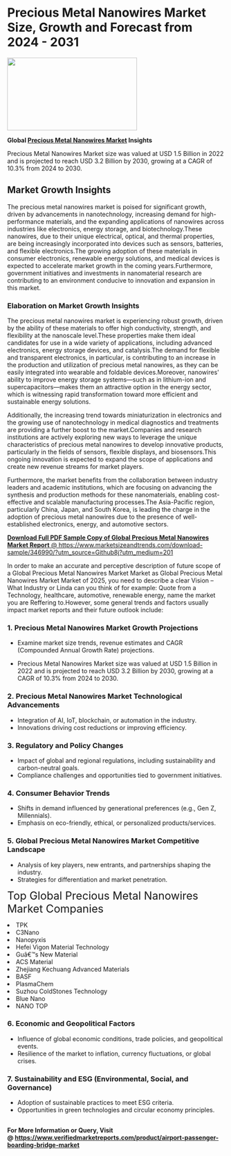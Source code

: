 <H1>Precious Metal Nanowires Market Size, Growth and Forecast from 2024 - 2031</H1><img class="aligncenter size-medium wp-image-584254" src="https://thirdeyenews.in/wp-content/uploads/2024/09/Global-Market-Research-300x168.jpeg" alt="" width="300" height="168" /><p><strong>Global&nbsp;<a href="https://www.marketsizeandtrends.com/download-sample/346990/?utm_source=Github8j?utm_medium=201">Precious Metal Nanowires Market</a> Insights</strong></p><p>Precious Metal Nanowires Market size was valued at USD 1.5 Billion in 2022 and is projected to reach USD 3.2 Billion by 2030, growing at a CAGR of 10.3% from 2024 to 2030.</p><p><h2>Market Growth Insights</h2> <p>The precious metal nanowires market is poised for significant growth, driven by advancements in nanotechnology, increasing demand for high-performance materials, and the expanding applications of nanowires across industries like electronics, energy storage, and biotechnology.These nanowires, due to their unique electrical, optical, and thermal properties, are being increasingly incorporated into devices such as sensors, batteries, and flexible electronics.The growing adoption of these materials in consumer electronics, renewable energy solutions, and medical devices is expected to accelerate market growth in the coming years.Furthermore, government initiatives and investments in nanomaterial research are contributing to an environment conducive to innovation and expansion in this market.</p> <p><a href="#"></a></p> <h3>Elaboration on Market Growth Insights</h3> <p>The precious metal nanowires market is experiencing robust growth, driven by the ability of these materials to offer high conductivity, strength, and flexibility at the nanoscale level.These properties make them ideal candidates for use in a wide variety of applications, including advanced electronics, energy storage devices, and catalysis.The demand for flexible and transparent electronics, in particular, is contributing to an increase in the production and utilization of precious metal nanowires, as they can be easily integrated into wearable and foldable devices.Moreover, nanowires' ability to improve energy storage systems—such as in lithium-ion and supercapacitors—makes them an attractive option in the energy sector, which is witnessing rapid transformation toward more efficient and sustainable energy solutions.</p> <p>Additionally, the increasing trend towards miniaturization in electronics and the growing use of nanotechnology in medical diagnostics and treatments are providing a further boost to the market.Companies and research institutions are actively exploring new ways to leverage the unique characteristics of precious metal nanowires to develop innovative products, particularly in the fields of sensors, flexible displays, and biosensors.This ongoing innovation is expected to expand the scope of applications and create new revenue streams for market players.</p> <p>Furthermore, the market benefits from the collaboration between industry leaders and academic institutions, which are focusing on advancing the synthesis and production methods for these nanomaterials, enabling cost-effective and scalable manufacturing processes.The Asia-Pacific region, particularly China, Japan, and South Korea, is leading the charge in the adoption of precious metal nanowires due to the presence of well-established electronics, energy, and automotive sectors.</p> <p><a href="#"></p><p><span class=""><strong>Download Full PDF Sample Copy of Global Precious Metal Nanowires Market Report</strong> @ <a href="https://www.marketsizeandtrends.com/download-sample/346990/?utm_source=Github8j?utm_medium=201" target="_blank">https://www.marketsizeandtrends.com/download-sample/346990/?utm_source=Github8j?utm_medium=201</a></span></p><p>In order to make an accurate and perceptive description of future scope of a Global&nbsp;Precious Metal Nanowires Market Market as Global&nbsp;Precious Metal Nanowires Market Market of 2025, you need to describe a clear Vision &ndash; What Industry or Linda can you think of for example: Quote from a Technology, healthcare, automotive, renewable energy, name the market you are Reffering to.However, some general trends and factors usually impact market reports and their future outlook include:</p><h3>1.&nbsp;<strong>Precious Metal Nanowires Market Growth Projections</strong></h3><ul><li>Examine market size trends, revenue estimates and CAGR (Compounded Annual Growth Rate) projections.</li><li><p>Precious Metal Nanowires Market size was valued at USD 1.5 Billion in 2022 and is projected to reach USD 3.2 Billion by 2030, growing at a CAGR of 10.3% from 2024 to 2030.</p></li></ul><h3>2.&nbsp;<strong>Precious Metal Nanowires Market Technological Advancements</strong></h3><ul><li>Integration of AI, IoT, blockchain, or automation in the industry.</li><li>Innovations driving cost reductions or improving efficiency.</li></ul><h3>3.&nbsp;<strong>Regulatory and Policy Changes</strong></h3><ul><li>Impact of global and regional regulations, including sustainability and carbon-neutral goals.</li><li>Compliance challenges and opportunities tied to government initiatives.</li></ul><h3>4.&nbsp;<strong>Consumer Behavior Trends</strong></h3><ul><li>Shifts in demand influenced by generational preferences (e.g., Gen Z, Millennials).</li><li>Emphasis on eco-friendly, ethical, or personalized products/services.</li></ul><h3>5.&nbsp;<strong>Global Precious Metal Nanowires Market Competitive Landscape</strong></h3><ul><li>Analysis of key players, new entrants, and partnerships shaping the industry.</li><li>Strategies for differentiation and market penetration.</li></ul><p data-pm-slice="1 1 []"><span style="color: inherit; font-family: inherit; font-size: 25px;">Top Global Precious Metal Nanowires Market Companies</span></p><div class="" data-test-id=""><p><li>TPK</li><li> C3Nano</li><li> Nanopyxis</li><li> Hefei Vigon Material Technology</li><li> Guâ€™s New Material</li><li> ACS Material</li><li> Zhejiang Kechuang Advanced Materials</li><li> BASF</li><li> PlasmaChem</li><li> Suzhou ColdStones Technology</li><li> Blue Nano</li><li> NANO TOP</li></p></div><h3>6.&nbsp;<strong>Economic and Geopolitical Factors</strong></h3><ul><li>Influence of global economic conditions, trade policies, and geopolitical events.</li><li>Resilience of the market to inflation, currency fluctuations, or global crises.</li></ul><h3>7.&nbsp;<strong>Sustainability and ESG (Environmental, Social, and Governance)</strong></h3><ul><li>Adoption of sustainable practices to meet ESG criteria.</li><li>Opportunities in green technologies and circular economy principles.</li></ul><h2><strong style="font-size: 14px;">For More Information or Query, Visit @&nbsp;</strong><a style="background-color: #ffffff; font-size: 14px;" href="https://www.marketsizeandtrends.com/report/precious-metal-nanowires-market/" target="_blank">https://www.verifiedmarketreports.com/product/airport-passenger-boarding-bridge-market</a></h2>